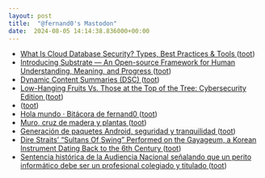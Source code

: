 ```yaml
---
layout: post
title:  "@fernand0's Mastodon"
date:  2024-08-05 14:14:38.836000+00:00
---
```

*  [What Is Cloud Database Security? Types, Best Practices & Tools ](https://www.esecurityplanet.com/cloud/cloud-database-security) ([toot](https://mastodon.social/@fernand0/112909829985690261))
*  [Introducing Substrate — An Open-source Framework for Human Understanding, Meaning, and Progress ](https://danielmiessler.com/p/introducing-substrat) ([toot](https://mastodon.social/@fernand0/112909601217283530))
*  [Dynamic Content Summaries (DSC) ](https://danielmiessler.com/p/dynamic-content-summarie) ([toot](https://mastodon.social/@fernand0/112909426602820030))
*  [Low-Hanging Fruits Vs. Those at the Top of the Tree: Cybersecurity Edition ](https://www.tripwire.com/state-of-security/low-hanging-fruits-vs-those-top-tree-cybersecurity-editio) ([toot](https://mastodon.social/@fernand0/112909264524345667))
*  [ ](https://mastodon.social/users/fernand0/statuses/112909248764941798/activity) ([toot](https://mastodon.social/users/fernand0/statuses/112909248764941798/activity))
*  [Hola mundo · Bitácora de fernand0 ](http://blog.elmundoesimperfecto.com/2024/03/07/hola-mundo) ([toot](https://mastodon.social/@fernand0/112908980532729503))
*  [Muro, cruz de madera y plantas ](https://www.flickr.com/photos/fernand0/53840983659) ([toot](https://mastodon.social/@fernand0/112908980427524920))
*  [Generación de paquetes Android, seguridad y tranquilidad ](http://fernand0.github.io//f-droid) ([toot](https://mastodon.social/@fernand0/112908980385561132))
*  [Dire Straits’ “Sultans Of Swing” Performed on the Gayageum, a Korean Instrument Dating Back to the 6th Century ](https://www.openculture.com/2023/06/sultans-of-swing-performed-on-the-gayageum.htm) ([toot](https://mastodon.social/@fernand0/112908980303275778))
*  [Sentencia histórica de la Audiencia Nacional señalando que un perito informático debe ser un profesional colegiado y titulado ](https://peritoinformaticocolegiado.es/blog/sentencia-historica-de-la-audiencia-nacional-senalando-que-un-perito-informatico-debe-ser-un-profesional-colegiado-y-titulado) ([toot](https://mastodon.social/@fernand0/112908947841295454))
